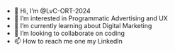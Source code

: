 - 👋 Hi, I’m @LvC-ORT-2024
- 👀 I’m interested in Programmatic Advertising and UX 
- 🌱 I’m currently learning about Digital Marketing 
- 💞️ I’m looking to collaborate on coding
- 📫 How to reach me one my LinkedIn

<!---
LvC-ORT-2024/LvC-ORT-2024 is a ✨ special ✨ repository because its `README.md` (this file) appears on your GitHub profile.
You can click the Preview link to take a look at your changes.
--->
